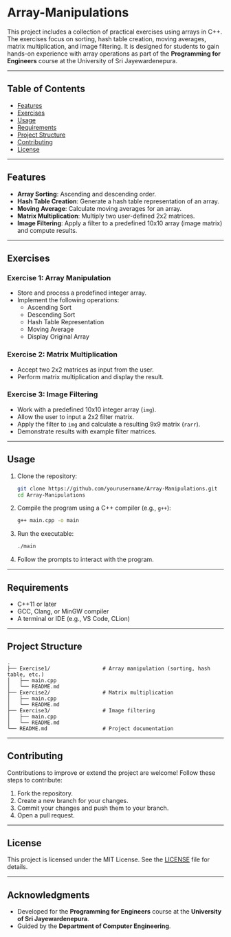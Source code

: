 # Array-Manipulations

This project includes a collection of practical exercises using arrays in C++. The exercises focus on sorting, hash table creation, moving averages, matrix multiplication, and image filtering. It is designed for students to gain hands-on experience with array operations as part of the **Programming for Engineers** course at the University of Sri Jayewardenepura.

---

## Table of Contents

- [Features](#features)
- [Exercises](#exercises)
- [Usage](#usage)
- [Requirements](#requirements)
- [Project Structure](#project-structure)
- [Contributing](#contributing)
- [License](#license)

---

## Features

- **Array Sorting**: Ascending and descending order.
- **Hash Table Creation**: Generate a hash table representation of an array.
- **Moving Average**: Calculate moving averages for an array.
- **Matrix Multiplication**: Multiply two user-defined 2x2 matrices.
- **Image Filtering**: Apply a filter to a predefined 10x10 array (image matrix) and compute results.

---

## Exercises

### Exercise 1: Array Manipulation
- Store and process a predefined integer array.
- Implement the following operations:
  - Ascending Sort
  - Descending Sort
  - Hash Table Representation
  - Moving Average
  - Display Original Array

### Exercise 2: Matrix Multiplication
- Accept two 2x2 matrices as input from the user.
- Perform matrix multiplication and display the result.

### Exercise 3: Image Filtering
- Work with a predefined 10x10 integer array (`img`).
- Allow the user to input a 2x2 filter matrix.
- Apply the filter to `img` and calculate a resulting 9x9 matrix (`rarr`).
- Demonstrate results with example filter matrices.

---

## Usage

1. Clone the repository:
   ```bash
   git clone https://github.com/yourusername/Array-Manipulations.git
   cd Array-Manipulations
   ```

2. Compile the program using a C++ compiler (e.g., `g++`):
   ```bash
   g++ main.cpp -o main
   ```

3. Run the executable:
   ```bash
   ./main
   ```

4. Follow the prompts to interact with the program.

---

## Requirements

- C++11 or later
- GCC, Clang, or MinGW compiler
- A terminal or IDE (e.g., VS Code, CLion)

---

## Project Structure

```
.
├── Exercise1/                 # Array manipulation (sorting, hash table, etc.)
│   ├── main.cpp
│   └── README.md
├── Exercise2/                 # Matrix multiplication
│   ├── main.cpp
│   └── README.md
├── Exercise3/                 # Image filtering
│   ├── main.cpp
│   └── README.md
└── README.md                  # Project documentation
```

---

## Contributing

Contributions to improve or extend the project are welcome! Follow these steps to contribute:

1. Fork the repository.
2. Create a new branch for your changes.
3. Commit your changes and push them to your branch.
4. Open a pull request.

---

## License

This project is licensed under the MIT License. See the [LICENSE](LICENSE) file for details.

---

## Acknowledgments

- Developed for the **Programming for Engineers** course at the **University of Sri Jayewardenepura**.
- Guided by the **Department of Computer Engineering**.
